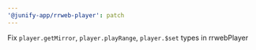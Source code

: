 ```yaml
---
'@junify-app/rrweb-player': patch
---
```


Fix `player.getMirror`, `player.playRange`, `player.$set` types in rrwebPlayer

